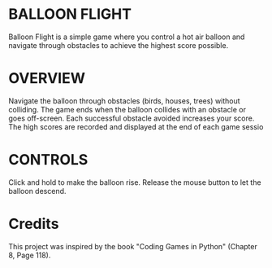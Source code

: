 # BALLOON FLIGHT
Balloon Flight is a simple game where you control a hot air balloon and navigate through obstacles to achieve the highest score possible.

# OVERVIEW
Navigate the balloon through obstacles (birds, houses, trees) without colliding.
The game ends when the balloon collides with an obstacle or goes off-screen.
Each successful obstacle avoided increases your score.
The high scores are recorded and displayed at the end of each game sessio

# CONTROLS
Click and hold to make the balloon rise.
Release the mouse button to let the balloon descend.

# Credits
This project was inspired by the book "Coding Games in Python" (Chapter 8, Page 118).


